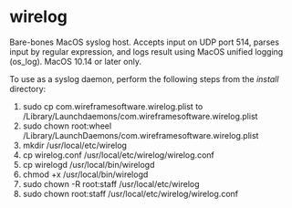 # wirelog
Bare-bones MacOS syslog host. Accepts input on UDP port 514, parses input by regular expression, and logs result using MacOS unified logging (os_log). MacOS 10.14 or later only.

To use as a syslog daemon, perform the following steps from the *install* directory:
1. sudo cp com.wireframesoftware.wirelog.plist to /Library/Launchdaemons/com.wireframesoftware.wirelog.plist
2. sudo chown root:wheel /Library/LaunchDaemons/com.wireframesoftware.wirelog.plist
3. mkdir /usr/local/etc/wirelog
4. cp wirelog.conf /usr/local/etc/wirelog/wirelog.conf
5. cp wirelogd /usr/local/bin/wirelogd
6. chmod +x /usr/local/bin/wirelogd
7. sudo chown -R root:staff /usr/local/etc/wirelog
8. sudo chown root:staff /usr/local/etc/wirelog/wirelog.conf


